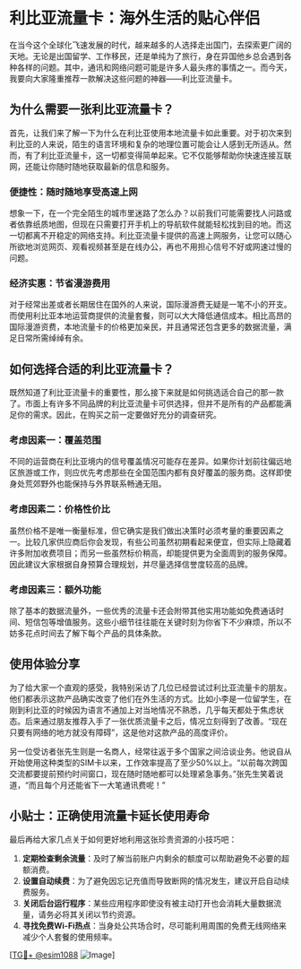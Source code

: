 # 利比亚流量卡：海外生活的贴心伴侣

在当今这个全球化飞速发展的时代，越来越多的人选择走出国门，去探索更广阔的天地。无论是出国留学、工作移民，还是单纯为了旅行，身在异国他乡总会遇到各种各样的问题。其中，通讯和网络问题可能是许多人最头疼的事情之一。而今天，我要向大家隆重推荐一款解决这些问题的神器——利比亚流量卡。

## 为什么需要一张利比亚流量卡？

首先，让我们来了解一下为什么在利比亚使用本地流量卡如此重要。对于初次来到利比亚的人来说，陌生的语言环境和复杂的地理位置可能会让人感到无所适从。然而，有了利比亚流量卡，这一切都变得简单起来。它不仅能够帮助你快速连接互联网，还能让你随时随地获取最新的信息和服务。

### 便捷性：随时随地享受高速上网

想象一下，在一个完全陌生的城市里迷路了怎么办？以前我们可能需要找人问路或者依靠纸质地图，但现在只需要打开手机上的导航软件就能轻松找到目的地。而这一切都离不开稳定的网络支持。利比亚流量卡提供的高速上网服务，让您可以随心所欲地浏览网页、观看视频甚至是在线办公，再也不用担心信号不好或网速过慢的问题。

### 经济实惠：节省漫游费用

对于经常出差或者长期居住在国外的人来说，国际漫游费无疑是一笔不小的开支。而使用利比亚本地运营商提供的流量套餐，则可以大大降低通信成本。相比高昂的国际漫游资费，本地流量卡的价格更加亲民，并且通常还包含更多的数据流量，满足日常所需绰绰有余。

## 如何选择合适的利比亚流量卡？

既然知道了利比亚流量卡的重要性，那么接下来就是如何挑选适合自己的那一款了。市面上有许多不同品牌的利比亚流量卡可供选择，但并不是所有的产品都能满足你的需求。因此，在购买之前一定要做好充分的调查研究。

### 考虑因素一：覆盖范围

不同的运营商在利比亚境内的信号覆盖情况可能存在差异。如果你计划前往偏远地区旅游或工作，则应优先考虑那些在全国范围内都有良好覆盖的服务商。这样即使身处荒郊野外也能保持与外界联系畅通无阻。

### 考虑因素二：价格性价比

虽然价格不是唯一衡量标准，但它确实是我们做出决策时必须考量的重要因素之一。比较几家供应商后你会发现，有些公司虽然初期看起来便宜，但实际上隐藏着许多附加收费项目；而另一些虽然标价稍高，却能提供更为全面周到的服务保障。因此建议大家根据自身预算合理规划，并尽量选择信誉度较高的品牌。

### 考虑因素三：额外功能

除了基本的数据流量外，一些优秀的流量卡还会附带其他实用功能如免费通话时间、短信包等增值服务。这些小细节往往能在关键时刻为你省下不少麻烦，所以不妨多花点时间去了解下每个产品的具体条款。

## 使用体验分享

为了给大家一个直观的感受，我特别采访了几位已经尝试过利比亚流量卡的朋友。他们都表示这款产品确实改变了他们在外生活的方式。比如小李是一位留学生，在刚到利比亚的时候因为语言不通加上对当地情况不熟悉，几乎每天都处于焦虑状态。后来通过朋友推荐入手了一张优质流量卡之后，情况立刻得到了改善。“现在只要有网络的地方就没有障碍”，这是他对这款产品的高度评价。

另一位受访者张先生则是一名商人，经常往返于多个国家之间洽谈业务。他说自从开始使用这种类型的SIM卡以来，工作效率提高了至少50%以上。“以前每次跨国交流都要提前预约时间窗口，现在随时随地都可以处理紧急事务。”张先生笑着说道，“而且每个月还能省下一大笔通讯费呢！”

## 小贴士：正确使用流量卡延长使用寿命

最后再给大家几点关于如何更好地利用这张珍贵资源的小技巧吧：

1. **定期检查剩余流量**：及时了解当前账户内剩余的额度可以帮助避免不必要的超额消费。
2. **设置自动续费**：为了避免因忘记充值而导致断网的情况发生，建议开启自动续费服务。
3. **关闭后台运行程序**：某些应用程序即使没有被主动打开也会消耗大量数据流量，请务必将其关闭以节约资源。
4. **寻找免费Wi-Fi热点**：当身处公共场合时，尽可能利用周围的免费无线网络来减少个人套餐的使用频率。

[[TG💪+ @esim1088](https://t.me/s/esim1088) ![Image](https://i.postimg.cc/4NQfJmqS/Snipaste-2025-05-13-00-14-12.png)]